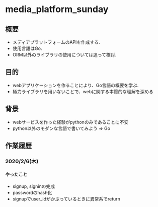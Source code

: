 # media_platform_sunday
## 概要
- メディアプラットフォームのAPIを作成する.
- 使用言語はGo.
- ORM以外のライブラリの使用については追って検討.

## 目的
- webアプリケーションを作ることにより、Go言語の概要を学ぶ.
- 極力ライブラリを用いないことで、webに関する本質的な理解を深める

## 背景
- webサービスを作った経験がpythonのみであることに不安
- python以外のモダンな言語で書いてみよう => Go

## 作業履歴
### 2020/2/6(木)
#### やったこと
- signup, signinの完成
- passwordのhash化
- signupでuser_idがかぶっているときに異常系でreturn
